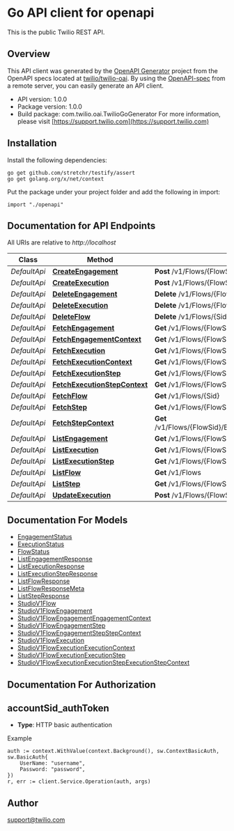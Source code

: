 # Go API client for openapi

This is the public Twilio REST API.

## Overview
This API client was generated by the [OpenAPI Generator](https://openapi-generator.tech) project from the OpenAPI specs located at [twilio/twilio-oai](https://github.com/twilio/twilio-oai/tree/main/spec).  By using the [OpenAPI-spec](https://www.openapis.org/) from a remote server, you can easily generate an API client.

- API version: 1.0.0
- Package version: 1.0.0
- Build package: com.twilio.oai.TwilioGoGenerator
For more information, please visit [https://support.twilio.com](https://support.twilio.com)

## Installation

Install the following dependencies:

```shell
go get github.com/stretchr/testify/assert
go get golang.org/x/net/context
```

Put the package under your project folder and add the following in import:

```golang
import "./openapi"
```

## Documentation for API Endpoints

All URIs are relative to *http://localhost*

Class | Method | HTTP request | Description
------------ | ------------- | ------------- | -------------
*DefaultApi* | [**CreateEngagement**](docs/DefaultApi.md#createengagement) | **Post** /v1/Flows/{FlowSid}/Engagements | 
*DefaultApi* | [**CreateExecution**](docs/DefaultApi.md#createexecution) | **Post** /v1/Flows/{FlowSid}/Executions | 
*DefaultApi* | [**DeleteEngagement**](docs/DefaultApi.md#deleteengagement) | **Delete** /v1/Flows/{FlowSid}/Engagements/{Sid} | 
*DefaultApi* | [**DeleteExecution**](docs/DefaultApi.md#deleteexecution) | **Delete** /v1/Flows/{FlowSid}/Executions/{Sid} | 
*DefaultApi* | [**DeleteFlow**](docs/DefaultApi.md#deleteflow) | **Delete** /v1/Flows/{Sid} | 
*DefaultApi* | [**FetchEngagement**](docs/DefaultApi.md#fetchengagement) | **Get** /v1/Flows/{FlowSid}/Engagements/{Sid} | 
*DefaultApi* | [**FetchEngagementContext**](docs/DefaultApi.md#fetchengagementcontext) | **Get** /v1/Flows/{FlowSid}/Engagements/{EngagementSid}/Context | 
*DefaultApi* | [**FetchExecution**](docs/DefaultApi.md#fetchexecution) | **Get** /v1/Flows/{FlowSid}/Executions/{Sid} | 
*DefaultApi* | [**FetchExecutionContext**](docs/DefaultApi.md#fetchexecutioncontext) | **Get** /v1/Flows/{FlowSid}/Executions/{ExecutionSid}/Context | 
*DefaultApi* | [**FetchExecutionStep**](docs/DefaultApi.md#fetchexecutionstep) | **Get** /v1/Flows/{FlowSid}/Executions/{ExecutionSid}/Steps/{Sid} | 
*DefaultApi* | [**FetchExecutionStepContext**](docs/DefaultApi.md#fetchexecutionstepcontext) | **Get** /v1/Flows/{FlowSid}/Executions/{ExecutionSid}/Steps/{StepSid}/Context | 
*DefaultApi* | [**FetchFlow**](docs/DefaultApi.md#fetchflow) | **Get** /v1/Flows/{Sid} | 
*DefaultApi* | [**FetchStep**](docs/DefaultApi.md#fetchstep) | **Get** /v1/Flows/{FlowSid}/Engagements/{EngagementSid}/Steps/{Sid} | 
*DefaultApi* | [**FetchStepContext**](docs/DefaultApi.md#fetchstepcontext) | **Get** /v1/Flows/{FlowSid}/Engagements/{EngagementSid}/Steps/{StepSid}/Context | 
*DefaultApi* | [**ListEngagement**](docs/DefaultApi.md#listengagement) | **Get** /v1/Flows/{FlowSid}/Engagements | 
*DefaultApi* | [**ListExecution**](docs/DefaultApi.md#listexecution) | **Get** /v1/Flows/{FlowSid}/Executions | 
*DefaultApi* | [**ListExecutionStep**](docs/DefaultApi.md#listexecutionstep) | **Get** /v1/Flows/{FlowSid}/Executions/{ExecutionSid}/Steps | 
*DefaultApi* | [**ListFlow**](docs/DefaultApi.md#listflow) | **Get** /v1/Flows | 
*DefaultApi* | [**ListStep**](docs/DefaultApi.md#liststep) | **Get** /v1/Flows/{FlowSid}/Engagements/{EngagementSid}/Steps | 
*DefaultApi* | [**UpdateExecution**](docs/DefaultApi.md#updateexecution) | **Post** /v1/Flows/{FlowSid}/Executions/{Sid} | 


## Documentation For Models

 - [EngagementStatus](docs/EngagementStatus.md)
 - [ExecutionStatus](docs/ExecutionStatus.md)
 - [FlowStatus](docs/FlowStatus.md)
 - [ListEngagementResponse](docs/ListEngagementResponse.md)
 - [ListExecutionResponse](docs/ListExecutionResponse.md)
 - [ListExecutionStepResponse](docs/ListExecutionStepResponse.md)
 - [ListFlowResponse](docs/ListFlowResponse.md)
 - [ListFlowResponseMeta](docs/ListFlowResponseMeta.md)
 - [ListStepResponse](docs/ListStepResponse.md)
 - [StudioV1Flow](docs/StudioV1Flow.md)
 - [StudioV1FlowEngagement](docs/StudioV1FlowEngagement.md)
 - [StudioV1FlowEngagementEngagementContext](docs/StudioV1FlowEngagementEngagementContext.md)
 - [StudioV1FlowEngagementStep](docs/StudioV1FlowEngagementStep.md)
 - [StudioV1FlowEngagementStepStepContext](docs/StudioV1FlowEngagementStepStepContext.md)
 - [StudioV1FlowExecution](docs/StudioV1FlowExecution.md)
 - [StudioV1FlowExecutionExecutionContext](docs/StudioV1FlowExecutionExecutionContext.md)
 - [StudioV1FlowExecutionExecutionStep](docs/StudioV1FlowExecutionExecutionStep.md)
 - [StudioV1FlowExecutionExecutionStepExecutionStepContext](docs/StudioV1FlowExecutionExecutionStepExecutionStepContext.md)


## Documentation For Authorization



## accountSid_authToken

- **Type**: HTTP basic authentication

Example

```golang
auth := context.WithValue(context.Background(), sw.ContextBasicAuth, sw.BasicAuth{
    UserName: "username",
    Password: "password",
})
r, err := client.Service.Operation(auth, args)
```


## Author

support@twilio.com

